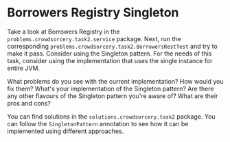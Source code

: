 # Borrowers Registry Singleton

Take a look at Borrowers Registry in the `problems.crowdsorcery.task2.service` package. Next, run the corresponding `problems.crowdsorcery.task2.BorrowersRestTest` and try to make it pass. Consider using the Singleton pattern. For the needs of this task, consider using the implementation that uses the single instance for entire JVM.

What problems do you see with the current implementation? How would you fix them? What's your implementation of the Singleton pattern? Are there any other flavours of the Singleton pattern you're aware of? What are their pros and cons?

You can find solutions in the `solutions.crowdsorcery.task2` package. You can follow the `SingletonPattern` annotation to see how it can be implemented using different approaches.